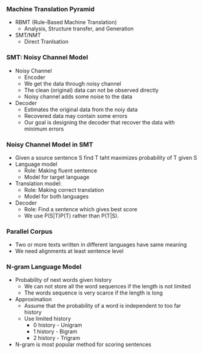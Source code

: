 ### Machine Translation Pyramid

* RBMT (Rule-Based Machine Translation)
    * Analysis, Structure transfer, and Generation
* SMT/NMT
    * Direct Tranlsation

### SMT: Noisy Channel Model

* Noisy Channel
    * Encoder
    * We get the data through noisy channel
    * The clean (original) data can not be observed directly
    * Noisy channel adds some noise to the data
* Decoder
    * Estimates the original data from the noiy data
    * Recovered data may contain some errors
    * Our goal is designing the decoder that recover the data with minimum errors

### Noisy Channel Model in SMT

* Given a source sentence S find T taht maximizes probability of T given S
* Language model
    * Role: Making fluent sentence
    * Model for target language
* Translation model:
    * Role: Making correct translation
    * Model for both languages
* Decoder
    * Role: Find a sentence which gives best score
    * We use P(S|T)P(T) rather than P(T|S).

### Parallel Corpus

* Two or more texts written in different languages have same meaning
* We need alignments at least sentence level

### N-gram Language Model

* Probability of next words given history
    * We can not store all the word sequences if the length is not limited
    * The words sequence is very scarce if the length is long
* Approximation
    * Assume that the probability of a word is independent to too far history
    * Use limited history
        * 0 history - Unigram
        * 1 history - Bigram
        * 2 history - Trigram
* N-gram is most popular method for scoring sentences
